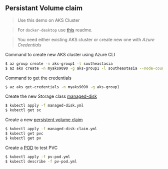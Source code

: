 ## Persistant Volume claim

> Use this demo on AKS Cluster

> For `docker-desktop` use [this](./Readme-hostpath.md) readme.

> You need either existing AKS cluster or create new one with *Azure Credentials*

Command to create new AKS cluster using Azure CLI
```bash
$ az group create -n aks-group1 -l southeastasia
$ az aks create -n myaks9090 -g aks-group1 -l southeastasia --node-count=2  --generate-ssh-keys
```

Command to get the credentials
```bash
$ az aks get-credentials -n myaks9090 -g aks-group1
```

Create the new Storage class [managed-disk](./managed-disk.yml)
```bash
$ kubectl apply -f managed-disk.yml 
$ kubectl get sc
```

Create a new [persistent volume claim](./managed-disk-claim.yml) 
```bash
$ kubectl apply -f managed-disk-claim.yml
$ kubectl get pvc
$ kubectl get pv
```

Create a [POD](./pv-pod.yml) to test PVC 
```bash
$ kubectl apply -f pv-pod.yml
$ kubectl describe -f pv-pod.yml
```
